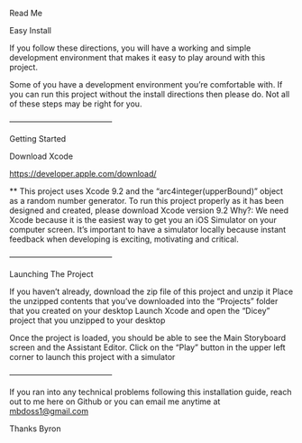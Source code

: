 Read Me

Easy Install

If you follow these directions, you will have a working and simple development environment that makes it easy to play around with this project.

Some of you have a development environment you’re comfortable with. If you can run this project without the install directions then please do. Not all of these steps may be right for you.

—————————————

Getting Started

Download Xcode

https://developer.apple.com/download/

** This project uses Xcode 9.2 and the “arc4integer(upperBound)” object as a random number generator. To run this project properly as it has been designed and created, please download Xcode version 9.2
Why?: We need Xcode because it is the easiest way to get you an iOS Simulator on your computer screen. It’s important to have a simulator locally because instant feedback when developing is exciting, motivating and critical.

—————————————

Launching The Project


If you haven’t already, download the zip file of this project and unzip it
Place the unzipped contents that you’ve downloaded into the “Projects” folder that you created on your desktop
Launch Xcode and open the “Dicey” project that you unzipped to your desktop

Once the project is loaded, you should be able to see the Main Storyboard screen and the Assistant Editor.
Click on the “Play” button in the upper left corner to launch this project with a simulator

—————————————

If you ran into any technical problems following this installation guide, reach out to me here on Github or you can email me anytime at mbdoss1@gmail.com

Thanks
Byron
